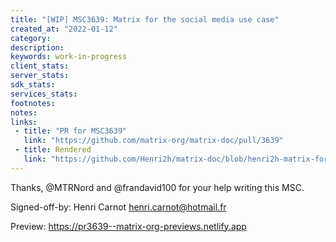 ```yaml
---
title: "[WIP] MSC3639: Matrix for the social media use case"
created_at: "2022-01-12"
category:
description:
keywords: work-in-progress
client_stats:
server_stats:
sdk_stats:
services_stats:
footnotes:
notes:
links:
 - title: "PR for MSC3639"
   link: "https://github.com/matrix-org/matrix-doc/pull/3639"
 - title: Rendered
   link: "https://github.com/Henri2h/matrix-doc/blob/henri2h-matrix-for-social-media/proposals/3639-matrix-for-the-social-media-use-case.md"
---
```


Thanks, @MTRNord and @frandavid100 for your help writing this MSC.

Signed-off-by: Henri Carnot henri.carnot@hotmail.fr

<!-- Replace -->
Preview: https://pr3639--matrix-org-previews.netlify.app
<!-- Replace -->

